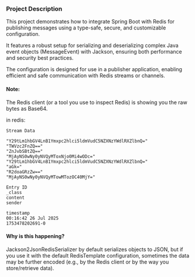 ### Project Description

This project demonstrates how to integrate Spring Boot with Redis for publishing messages using a type-safe,
secure, and customizable configuration.

It features a robust setup for serializing and deserializing complex Java event objects (MessageEvent) with Jackson,
ensuring both performance and security best practices.

The configuration is designed for use in a publisher application, enabling efficient
and safe communication with Redis streams or channels.

#### Note:

The Redis client (or a tool you use to inspect Redis) is showing you the raw bytes as Base64.

in redis:

```
Stream Data

"Y29tLm1hbGV4LnB1Ymxpc2hlci5ldmVudC5NZXNzYWdlRXZlbnQ="
"TWVzc2FnZQ=="
"ZnJvbSBtZQ=="
"MjAyNS0wNy0yNVQyMToxNjo0Mi4wODc="
"Y29tLm1hbGV4LnB1Ymxpc2hlci5ldmVudC5NZXNzYWdlRXZlbnQ="
"aGk="
"R2doaGRzZw=="
"MjAyNS0wNy0yNVQyMTowMTozOC40MjY="

Entry ID
_class
content
sender

timestamp
00:16:42 26 Jul 2025
1753478202691-0
```

#### Why is this happening?

Jackson2JsonRedisSerializer by default serializes objects to JSON,
but if you use it with the default RedisTemplate configuration,
sometimes the data may be further encoded (e.g., by the Redis client or by the way you store/retrieve data).
